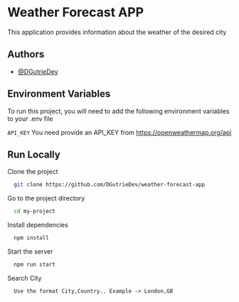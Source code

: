 
# Weather Forecast APP

This application provides information about the weather of the desired city




## Authors

- [@DGutrieDev](https://github.com/DGutrieDev)


## Environment Variables

To run this project, you will need to add the following environment variables to your .env file

`API_KEY`
You need provide an API_KEY from https://openweathermap.org/api

## Run Locally

Clone the project

```bash
  git clone https://github.com/DGutrieDev/weather-forecast-app
```

Go to the project directory

```bash
  cd my-project
```

Install dependencies

```bash
  npm install
```

Start the server

```bash
  npm run start
```
Search City
```
  Use the format City,Country.. Example -> London,GB
